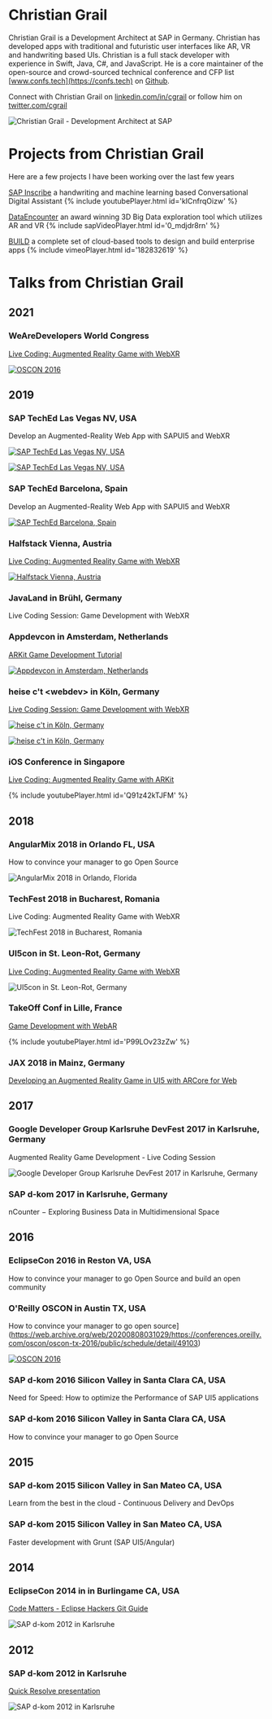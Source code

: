 # Christian Grail

Christian Grail is a Development Architect at SAP in Germany. Christian has developed apps with traditional and futuristic user interfaces like AR, VR and handwriting based UIs. Christian is a full stack developer with experience in Swift, Java, C#, and JavaScript. He is a core maintainer of the open-source and crowd-sourced technical conference and CFP list [www.confs.tech](https://confs.tech) on [Github](https://github.com/tech-conferences/conference-data).

Connect with Christian Grail on [linkedin.com/in/cgrail](https://www.linkedin.com/in/cgrail/) or follow him on [twitter.com/cgrail](https://twitter.com/cgrail)

![Christian Grail - Development Architect at SAP](photos/christian-grail-small.jpg)

# Projects from Christian Grail

Here are a few projects I have been working over the last few years

[SAP Inscribe](https://news.sap.com/2018/06/sap-inscribe-bottom-up-innovation-story/) a handwriting and machine learning based Conversational Digital Assistant
{% include youtubePlayer.html id='kICnfrqOizw' %}

[DataEncounter](https://ux-design-awards.com/de/gewinner/data-encounter) an award winning 3D Big Data exploration tool which utilizes AR and VR
{% include sapVideoPlayer.html id='0_mdjdr8rn' %}

[BUILD](https://www.build.me/) a complete set of cloud-based tools to design and build enterprise apps
{% include vimeoPlayer.html id='182832619' %}

# Talks from Christian Grail

## 2021

### WeAreDevelopers World Congress

[Live Coding: Augmented Reality Game with WebXR](https://www.youtube.com/watch?v=8xQRO_VIZdI)

[![OSCON  2016](photos/2021-WeAreDevelopers.png)](https://www.youtube.com/watch?v=8xQRO_VIZdI)

## 2019

### SAP TechEd Las Vegas NV, USA

Develop an Augmented-Reality Web App with SAPUI5 and WebXR

[![SAP TechEd Las Vegas NV, USA](photos/2019-TechEd-Las-Vegas.jpg)](https://sessioncatalog.sapevents.com/go/agendabuilder.sessions/?l=220&sid=91389_0&locale=en_US)

[![SAP TechEd Las Vegas NV, USA](photos/2019-TechEd-Las-Vegas-room.jpg)](https://sessioncatalog.sapevents.com/go/agendabuilder.sessions/?l=220&sid=91389_0&locale=en_US)

### SAP TechEd Barcelona, Spain

Develop an Augmented-Reality Web App with SAPUI5 and WebXR

[![SAP TechEd Barcelona, Spain](photos/2019-TechEd-Barcelona.JPG)](https://sessioncatalog.sapevents.com/go/agendabuilder.sessions/?l=221&sid=91389_0&locale=en_US)

### Halfstack Vienna, Austria

[Live Coding: Augmented Reality Game with WebXR](https://halfstackconf.com/vienna/schedule/)

[![Halfstack Vienna, Austria](photos/2019-Halfstack-Vienna.jpg)](https://halfstackconf.com/vienna/2019/)

### JavaLand in Brühl, Germany

Live Coding Session: Game Development with WebXR

### Appdevcon in Amsterdam, Netherlands

[ARKit Game Development Tutorial](https://appdevcon.nl/session/arkit-game-development-tutorial/)

[![Appdevcon in Amsterdam, Netherlands](photos/2019-AppDevCon-Amsterdam.jpg)](https://appdevcon.nl/session/arkit-game-development-tutorial/)

### heise c't \<webdev\> in Köln, Germany

[Live Coding Session: Game Development with WebXR](https://ctwebdev.de/2019.html#slot-18)

[![heise c't <webdev> in Köln, Germany](photos/ct-webdev-2019.jpg)](https://ctwebdev.de/2019.html#slot-18)

[![heise c't <webdev> in Köln, Germany](photos/ct-webdev-2019-coding.jpg)](https://ctwebdev.de/2019.html#slot-18)

### iOS Conference in Singapore

[Live Coding: Augmented Reality Game with ARKit](https://2019.iosconf.sg/schedule/#session-112)

{% include youtubePlayer.html id='Q91z42kTJFM' %}

## 2018

### AngularMix 2018 in Orlando FL, USA

How to convince your manager to go Open Source

![AngularMix 2018 in Orlando, Florida](photos/AngulaxMix_2018.jpg)

### TechFest 2018 in Bucharest, Romania

Live Coding: Augmented Reality Game with WebXR

![TechFest 2018 in Bucharest, Romania](photos/TechFest_2018.JPG)

### UI5con in St. Leon-Rot, Germany

[Live Coding: Augmented Reality Game with WebXR](https://openui5.org/ui5con/germany2019/material2018.html)

![UI5con in St. Leon-Rot, Germany](photos/UI5Con_2018.jpg)

### TakeOff Conf in Lille, France

[Game Development with WebAR](https://youtu.be/P99LOv23zZw)

{% include youtubePlayer.html id='P99LOv23zZw' %}

### JAX 2018 in Mainz, Germany

[Developing an Augmented Reality Game in UI5 with ARCore for Web](https://jax.de/web-development-javascript/developing-an-augmented-reality-game-in-ui5-with-arcore-for-web/)

## 2017

### Google Developer Group Karlsruhe DevFest 2017 in Karlsruhe, Germany

Augmented Reality Game Development - Live Coding Session

![Google Developer Group Karlsruhe DevFest 2017 in Karlsruhe, Germany](photos/DevFestKA_2017.jpg)

### SAP d-kom 2017 in Karlsruhe, Germany

nCounter − Exploring Business Data in Multidimensional Space

## 2016

### EclipseCon 2016 in Reston VA, USA

How to convince your manager to go Open Source and build an open community

### O'Reilly OSCON in Austin TX, USA

How to convince your manager to go open source](https://web.archive.org/web/20200808031029/https://conferences.oreilly.com/oscon/oscon-tx-2016/public/schedule/detail/49103)

[![OSCON  2016](photos/OSCON_2016.jpg)](https://www.oreilly.com/library/view/oscon-2016-video/9781491965153/video247467.html)

### SAP d-kom 2016 Silicon Valley in Santa Clara CA, USA

Need for Speed: How to optimize the Performance of SAP UI5 applications

### SAP d-kom 2016 Silicon Valley in Santa Clara CA, USA

How to convince your manager to go Open Source

## 2015

### SAP d-kom 2015 Silicon Valley in San Mateo CA, USA

Learn from the best in the cloud - Continuous Delivery and DevOps

### SAP d-kom 2015 Silicon Valley in San Mateo CA, USA

Faster development with Grunt (SAP UI5/Angular)

## 2014

### EclipseCon 2014 in in Burlingame CA, USA

[Code Matters - Eclipse Hackers Git Guide](https://docs.google.com/presentation/d/18TWTGsC2cTkPfsNaP2LizRAMGsy8zkiGF2UblHk2L60)

![SAP d-kom 2012 in Karlsruhe](photos/DKOM_2012.jpg)

## 2012

### SAP d-kom 2012 in Karlsruhe

[Quick Resolve presentation](https://blogs.sap.com/2012/03/28/and-the-winner-is-pre-dkom-innojam-2012-rot-is-over-now/)

![SAP d-kom 2012 in Karlsruhe](photos/teched_crowd_2012.jpg)
